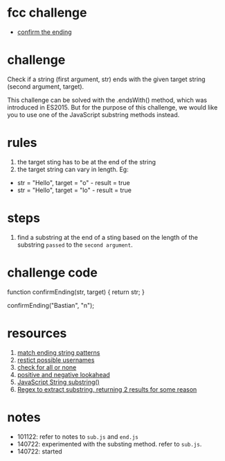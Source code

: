 # fcc challenge
- [confirm the ending](https://www.freecodecamp.org/learn/javascript-algorithms-and-data-structures/basic-algorithm-scripting/confirm-the-ending)

# challenge
Check if a string (first argument, str) ends with the given target string (second argument, target).

This challenge can be solved with the .endsWith() method, which was introduced in ES2015. But for the purpose of this challenge, we would like you to use one of the JavaScript substring methods instead.

# rules
1. the target sting has to be at the end of the string
2. the target string can vary in length. Eg: 
  - str = "Hello", target = "o" - result = true
  - str = "Hello", target = "lo" - result = true

# steps
1. find a substring at the end of a sting based on the length of the substring `passed` to the `second argument`. 

# challenge code
function confirmEnding(str, target) {
  return str;
}

confirmEnding("Bastian", "n");

# resources
1. [match ending string patterns](https://www.freecodecamp.org/learn/javascript-algorithms-and-data-structures/regular-expressions/match-ending-string-patterns)
2. [restict possible usernames](https://www.freecodecamp.org/learn/javascript-algorithms-and-data-structures/regular-expressions/restrict-possible-usernames)
3. [check for all or none](https://www.freecodecamp.org/learn/javascript-algorithms-and-data-structures/regular-expressions/check-for-all-or-none)
4. [positive and negative lookahead](https://www.freecodecamp.org/learn/javascript-algorithms-and-data-structures/regular-expressions/positive-and-negative-lookahead)
5. [JavaScript String substring()](https://www.w3schools.com/jsref/jsref_substring.asp)
6. [Regex to extract substring, returning 2 results for some reason](https://stackoverflow.com/questions/3486359/regex-to-extract-substring-returning-2-results-for-some-reason)

# notes
- 101122: refer to notes to `sub.js` and `end.js`
- 140722: experimented with the substing method. refer to `sub.js`.
- 140722: started